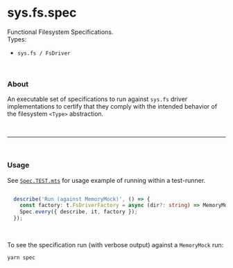 # sys.fs.spec
Functional Filesystem Specifications.  
Types:

- `sys.fs / FsDriver`

<p>&nbsp;</p>


### About
An executable set of specifications to run against `sys.fs` driver implementations 
to certify that they comply with the intended behavior of the 
filesystem `<Type>` abstraction.

<p>&nbsp;</p>

---

<p>&nbsp;</p>

### Usage
See [`Spec.TEST.mts`](/src/Spec.TEST.mts) for usage example of running within a test-runner.


```ts

  describe('Run (against MemoryMock)', () => {
    const factory: t.FsDriverFactory = async (dir?: string) => MemoryMock.create(dir).driver;
    Spec.every({ describe, it, factory });
  });

```

<p>&nbsp;</p>

To see the specification run (with verbose output) against a `MemoryMock` run:


    yarn spec
